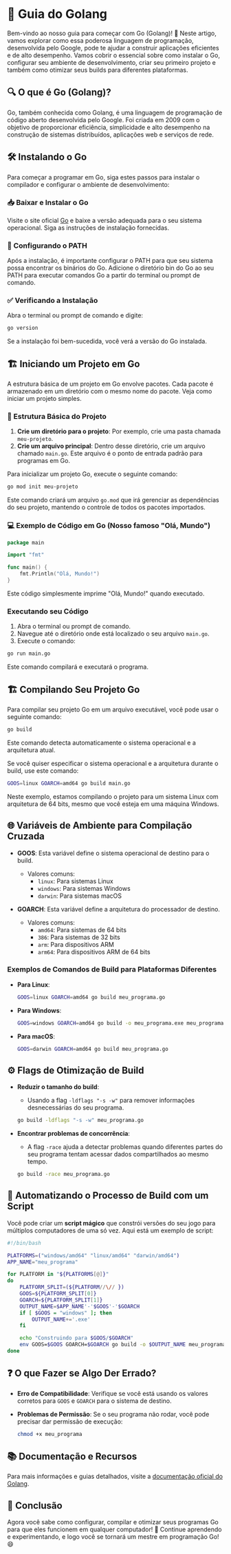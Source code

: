 
# 🚀 Guia do Golang

Bem-vindo ao nosso guia para começar com Go (Golang)! 🌟 Neste artigo, vamos explorar como essa poderosa linguagem de programação, desenvolvida pelo Google, pode te ajudar a construir aplicações eficientes e de alto desempenho. Vamos cobrir o essencial sobre como instalar o Go, configurar seu ambiente de desenvolvimento, criar seu primeiro projeto e também como otimizar seus builds para diferentes plataformas.

## 🔍 O que é Go (Golang)?

Go, também conhecida como Golang, é uma linguagem de programação de código aberto desenvolvida pelo Google. Foi criada em 2009 com o objetivo de proporcionar eficiência, simplicidade e alto desempenho na construção de sistemas distribuídos, aplicações web e serviços de rede.

## 🛠 Instalando o Go

Para começar a programar em Go, siga estes passos para instalar o compilador e configurar o ambiente de desenvolvimento:

### 📥 Baixar e Instalar o Go

Visite o site oficial [Go](https://go.dev) e baixe a versão adequada para o seu sistema operacional. Siga as instruções de instalação fornecidas.

### 🔧 Configurando o PATH

Após a instalação, é importante configurar o PATH para que seu sistema possa encontrar os binários do Go. Adicione o diretório bin do Go ao seu PATH para executar comandos Go a partir do terminal ou prompt de comando.

### ✅ Verificando a Instalação

Abra o terminal ou prompt de comando e digite:

```bash
go version
```

Se a instalação foi bem-sucedida, você verá a versão do Go instalada.

## 🏗 Iniciando um Projeto em Go

A estrutura básica de um projeto em Go envolve pacotes. Cada pacote é armazenado em um diretório com o mesmo nome do pacote. Veja como iniciar um projeto simples.

### 📂 Estrutura Básica do Projeto

1. **Crie um diretório para o projeto**: Por exemplo, crie uma pasta chamada `meu-projeto`.
2. **Crie um arquivo principal**: Dentro desse diretório, crie um arquivo chamado `main.go`. Este arquivo é o ponto de entrada padrão para programas em Go.

Para inicializar um projeto Go, execute o seguinte comando:

```bash
go mod init meu-projeto
```

Este comando criará um arquivo `go.mod` que irá gerenciar as dependências do seu projeto, mantendo o controle de todos os pacotes importados.

### 💻 Exemplo de Código em Go (Nosso famoso "Olá, Mundo")

```go
package main

import "fmt"

func main() {
    fmt.Println("Olá, Mundo!")
}
```

Este código simplesmente imprime "Olá, Mundo!" quando executado.

### Executando seu Código

1. Abra o terminal ou prompt de comando.
2. Navegue até o diretório onde está localizado o seu arquivo `main.go`.
3. Execute o comando:

```bash
go run main.go
```

Este comando compilará e executará o programa.

## 🏗️ Compilando Seu Projeto Go

Para compilar seu projeto Go em um arquivo executável, você pode usar o seguinte comando:

```bash
go build
```

Este comando detecta automaticamente o sistema operacional e a arquitetura atual.

Se você quiser especificar o sistema operacional e a arquitetura durante o build, use este comando:

```bash
GOOS=linux GOARCH=amd64 go build main.go
```

Neste exemplo, estamos compilando o projeto para um sistema Linux com arquitetura de 64 bits, mesmo que você esteja em uma máquina Windows.

## 🌐 Variáveis de Ambiente para Compilação Cruzada

- **GOOS**: Esta variável define o sistema operacional de destino para o build.
  - Valores comuns:
    - `linux`: Para sistemas Linux
    - `windows`: Para sistemas Windows
    - `darwin`: Para sistemas macOS

- **GOARCH**: Esta variável define a arquitetura do processador de destino.
  - Valores comuns:
    - `amd64`: Para sistemas de 64 bits
    - `386`: Para sistemas de 32 bits
    - `arm`: Para dispositivos ARM
    - `arm64`: Para dispositivos ARM de 64 bits

### Exemplos de Comandos de Build para Plataformas Diferentes

- **Para Linux**:

  ```bash
  GOOS=linux GOARCH=amd64 go build meu_programa.go
  ```

- **Para Windows**:

  ```bash
  GOOS=windows GOARCH=amd64 go build -o meu_programa.exe meu_programa.go
  ```

- **Para macOS**:

  ```bash
  GOOS=darwin GOARCH=amd64 go build meu_programa.go
  ```

## ⚙️ Flags de Otimização de Build

- **Reduzir o tamanho do build**:
  - Usando a flag `-ldflags "-s -w"` para remover informações desnecessárias do seu programa.

  ```bash
  go build -ldflags "-s -w" meu_programa.go
  ```

- **Encontrar problemas de concorrência**:
  - A flag `-race` ajuda a detectar problemas quando diferentes partes do seu programa tentam acessar dados compartilhados ao mesmo tempo.

  ```bash
  go build -race meu_programa.go
  ```

## 🤖 Automatizando o Processo de Build com um Script

Você pode criar um **script mágico** que constrói versões do seu jogo para múltiplos computadores de uma só vez. Aqui está um exemplo de script:

```bash
#!/bin/bash

PLATFORMS=("windows/amd64" "linux/amd64" "darwin/amd64")
APP_NAME="meu_programa"

for PLATFORM in "${PLATFORMS[@]}"
do
    PLATFORM_SPLIT=(${PLATFORM//\// })
    GOOS=${PLATFORM_SPLIT[0]}
    GOARCH=${PLATFORM_SPLIT[1]}
    OUTPUT_NAME=$APP_NAME'-'$GOOS'-'$GOARCH
    if [ $GOOS = "windows" ]; then
        OUTPUT_NAME+='.exe'
    fi  

    echo "Construindo para $GOOS/$GOARCH"
    env GOOS=$GOOS GOARCH=$GOARCH go build -o $OUTPUT_NAME meu_programa.go
done
```

## ❓ O que Fazer se Algo Der Errado?

- **Erro de Compatibilidade**: Verifique se você está usando os valores corretos para `GOOS` e `GOARCH` para o sistema de destino.
- **Problemas de Permissão**: Se o seu programa não rodar, você pode precisar dar permissão de execução:

  ```bash
  chmod +x meu_programa
  ```

## 📚 Documentação e Recursos

Para mais informações e guias detalhados, visite a [documentação oficial do Golang](https://go.dev/doc/).

## 🎉 Conclusão

Agora você sabe como configurar, compilar e otimizar seus programas Go para que eles funcionem em qualquer computador! 🚀 Continue aprendendo e experimentando, e logo você se tornará um mestre em programação Go! 😄
